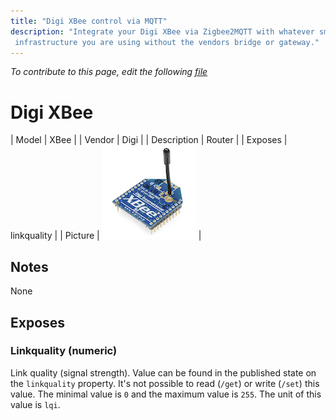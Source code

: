 ```yaml
---
title: "Digi XBee control via MQTT"
description: "Integrate your Digi XBee via Zigbee2MQTT with whatever smart home
 infrastructure you are using without the vendors bridge or gateway."
---
```


*To contribute to this page, edit the following
[file](https://github.com/Koenkk/zigbee2mqtt.io/blob/master/docs/devices/XBee.md)*

# Digi XBee

| Model | XBee  |
| Vendor  | Digi  |
| Description | Router |
| Exposes | linkquality |
| Picture | ![Digi XBee](../../public/images/devices/XBee.jpg) |

## Notes

None


## Exposes

### Linkquality (numeric)
Link quality (signal strength).
Value can be found in the published state on the `linkquality` property.
It's not possible to read (`/get`) or write (`/set`) this value.
The minimal value is `0` and the maximum value is `255`.
The unit of this value is `lqi`.

